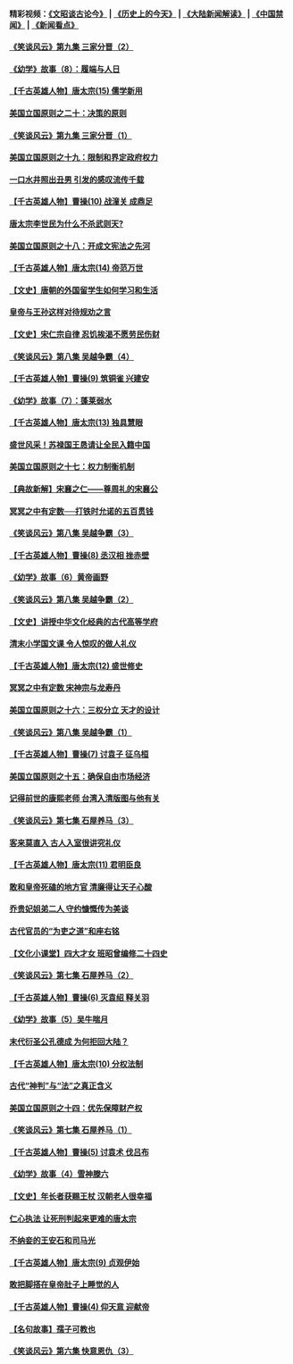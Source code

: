 #### 精彩视频：[《文昭谈古论今》](http://45.76.195.252/wenzhao) | [《历史上的今天》](http://45.76.195.252/today-in-history) | [《大陆新闻解读》](http://45.76.195.252/ntdtv-comedy) | [《中国禁闻》](http://45.76.195.252/ntdtv-news) | [《新闻看点》](http://45.76.195.252/news-insight) 

 #### [《笑谈风云》第九集 三家分晋（2）](../pages/nsc975/n11028610.md?t=02131357) 

#### [《幼学》故事（8）：履端与人日](../pages/nsc975/n10990550.md?t=02131357) 

#### [【千古英雄人物】唐太宗(15) 儒学新用](../pages/nsc975/n8046225.md?t=02131357) 

#### [美国立国原则之二十：决策的原则](../pages/nsc975/n11034691.md?t=02131357) 

#### [《笑谈风云》第九集 三家分晋（1）](../pages/nsc975/n11028591.md?t=02131357) 

#### [美国立国原则之十九：限制和界定政府权力](../pages/nsc975/n11023895.md?t=02131357) 

#### [一口水井照出丑男 引发的感叹流传千载](../pages/nsc975/n11004598.md?t=02131357) 

#### [【千古英雄人物】曹操(10) 战潼关 成鼎足](../pages/nsc975/n7779963.md?t=02131357) 

#### [唐太宗李世民为什么不杀武则天?](../pages/nsc975/n11034040.md?t=02131357) 

#### [美国立国原则之十八：开成文宪法之先河](../pages/nsc975/n11008526.md?t=02131357) 

#### [【千古英雄人物】唐太宗(14) 帝范万世](../pages/nsc975/n8034234.md?t=02131357) 

#### [【文史】唐朝的外国留学生如何学习和生活](../pages/nsc975/n11010825.md?t=02131357) 

#### [皇帝与王孙这样对待规劝之言](../pages/nsc975/n10994666.md?t=02131357) 

#### [【文史】宋仁宗自律 忍饥挨渴不愿劳民伤财](../pages/nsc975/n10997349.md?t=02131357) 

#### [《笑谈风云》第八集 吴越争霸（4）](../pages/nsc975/n11010924.md?t=02131357) 

#### [【千古英雄人物】曹操(9) 筑铜雀 兴建安](../pages/nsc975/n7662497.md?t=02131357) 

#### [《幼学》故事（7）：蓬莱弱水](../pages/nsc975/n10990547.md?t=02131357) 

#### [【千古英雄人物】唐太宗(13) 独具慧眼](../pages/nsc975/n8034179.md?t=02131357) 

#### [盛世风采！苏禄国王恳请让全民入籍中国](../pages/nsc975/n10992284.md?t=02131357) 

#### [美国立国原则之十七：权力制衡机制](../pages/nsc975/n11002624.md?t=02131357) 

#### [【典故新解】宋襄之仁——尊周礼的宋襄公](../pages/nsc975/n11018653.md?t=02131357) 

#### [冥冥之中有定数──打铁时允诺的五百贯钱](../pages/nsc975/n334213.md?t=02131357) 

#### [《笑谈风云》第八集 吴越争霸（3）](../pages/nsc975/n11010889.md?t=02131357) 

#### [【千古英雄人物】曹操(8) 丞汉相 挫赤壁](../pages/nsc975/n7662490.md?t=02131357) 

#### [《幼学》故事（6）黄帝画野](../pages/nsc975/n10990546.md?t=02131357) 

#### [《笑谈风云》第八集 吴越争霸（2）](../pages/nsc975/n10996834.md?t=02131357) 

#### [【文史】讲授中华文化经典的古代高等学府](../pages/nsc975/n11003895.md?t=02131357) 

#### [清末小学国文课 令人惊叹的做人礼仪](../pages/nsc975/n10980226.md?t=02131357) 

#### [【千古英雄人物】唐太宗(12) 盛世修史](../pages/nsc975/n8034115.md?t=02131357) 

#### [冥冥之中有定数 宋神宗与龙寿丹](../pages/nsc975/n11008770.md?t=02131357) 

#### [美国立国原则之十六：三权分立 天才的设计](../pages/nsc975/n10991293.md?t=02131357) 

#### [《笑谈风云》第八集 吴越争霸（1）](../pages/nsc975/n10987751.md?t=02131357) 

#### [【千古英雄人物】曹操(7) 讨袁子 征乌桓](../pages/nsc975/n7662459.md?t=02131357) 

#### [美国立国原则之十五：确保自由市场经济](../pages/nsc975/n10957715.md?t=02131357) 

#### [记得前世的康熙老师 台湾入清版图与他有关](../pages/nsc975/n11004761.md?t=02131357) 

#### [《笑谈风云》第七集 石屋养马（3）](../pages/nsc975/n10964155.md?t=02131357) 

#### [客来莫直入 古人入室很讲究礼仪](../pages/nsc975/n11002636.md?t=02131357) 

#### [【千古英雄人物】唐太宗(11) 君明臣良](../pages/nsc975/n8030388.md?t=02131357) 

#### [敢和皇帝死磕的地方官 清廉得让天子心酸](../pages/nsc975/n10999336.md?t=02131357) 

#### [乔贵妃姐弟二人 守约慷慨传为美谈](../pages/nsc975/n10842491.md?t=02131357) 

#### [古代官员的“为吏之道”和座右铭](../pages/nsc975/n10989890.md?t=02131357) 

#### [【文化小课堂】四大才女 班昭曾编修二十四史](../pages/nsc975/n10996143.md?t=02131357) 

#### [《笑谈风云》第七集 石屋养马（2）](../pages/nsc975/n10964109.md?t=02131357) 

#### [【千古英雄人物】曹操(6) 灭袁绍 释关羽](../pages/nsc975/n7662436.md?t=02131357) 

#### [《幼学》故事（5）吴牛喘月](../pages/nsc975/n10806013.md?t=02131357) 

#### [末代衍圣公孔德成 为何拒回大陆？](../pages/nsc975/n10992548.md?t=02131357) 

#### [【千古英雄人物】唐太宗(10) 分权法制](../pages/nsc975/n8025970.md?t=02131357) 

#### [古代“神判”与“法”之真正含义](../pages/nsc975/n10982291.md?t=02131357) 

#### [美国立国原则之十四：优先保障财产权](../pages/nsc975/n10954086.md?t=02131357) 

#### [《笑谈风云》第七集 石屋养马（1）](../pages/nsc975/n10964072.md?t=02131357) 

#### [【千古英雄人物】曹操(5) 讨袁术 伐吕布](../pages/nsc975/n7637126.md?t=02131357) 

#### [《幼学》故事（4）雪神滕六](../pages/nsc975/n10806012.md?t=02131357) 

#### [【文史】年长者获赐王杖 汉朝老人很幸福](../pages/nsc975/n10980263.md?t=02131357) 

#### [仁心执法 让死刑判起来更难的唐太宗](../pages/nsc975/n10979954.md?t=02131357) 

#### [不纳妾的王安石和司马光](../pages/nsc975/n2647438.md?t=02131357) 

#### [【千古英雄人物】唐太宗(9) 贞观伊始](../pages/nsc975/n8022938.md?t=02131357) 

#### [敢把脚搭在皇帝肚子上睡觉的人](../pages/nsc975/n10975530.md?t=02131357) 

#### [【千古英雄人物】曹操(4) 仰天意 迎献帝](../pages/nsc975/n7637003.md?t=02131357) 

#### [【名句故事】孺子可教也](../pages/nsc975/n10371944.md?t=02131357) 

#### [《笑谈风云》第六集 快意恩仇（3）](../pages/nsc975/n10953824.md?t=02131357) 


